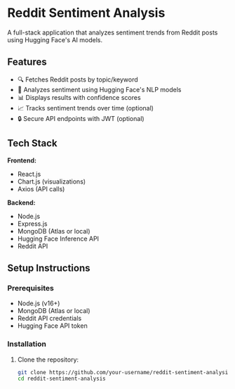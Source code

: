 # Reddit Sentiment Analysis

A full-stack application that analyzes sentiment trends from Reddit posts using Hugging Face's AI models.



## Features

- 🔍 Fetches Reddit posts by topic/keyword
- 🤖 Analyzes sentiment using Hugging Face's NLP models
- 📊 Displays results with confidence scores
- 📈 Tracks sentiment trends over time (optional)
- 🔒 Secure API endpoints with JWT (optional)

## Tech Stack

**Frontend:**
- React.js
- Chart.js (visualizations)
- Axios (API calls)

**Backend:**
- Node.js
- Express.js
- MongoDB (Atlas or local)
- Hugging Face Inference API
- Reddit API

## Setup Instructions

### Prerequisites
- Node.js (v16+)
- MongoDB (Atlas or local)
- Reddit API credentials
- Hugging Face API token

### Installation

1. Clone the repository:
   ```bash
   git clone https://github.com/your-username/reddit-sentiment-analysis.git
   cd reddit-sentiment-analysis